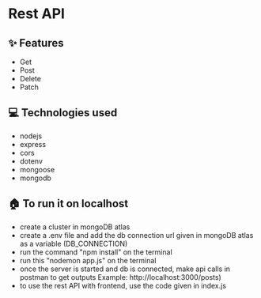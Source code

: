 # Rest API

## ✨ Features

- Get
- Post
- Delete 
- Patch

## 💻 Technologies used
- nodejs
- express
- cors
- dotenv
- mongoose
- mongodb

## 🏠 To run it on localhost 
- create a cluster in mongoDB atlas
- create a .env file and add the db connection url given in mongoDB atlas as a variable (DB_CONNECTION)
- run the command "npm install" on the terminal
- run this "nodemon app.js" on the terminal
- once the server is started and db is connected, make api calls in postman to get outputs Example: http://localhost:3000/posts)
- to use the rest API with frontend, use the code given in index.js
